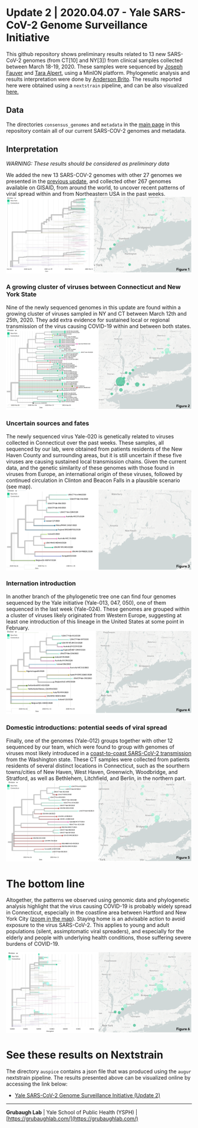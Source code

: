 # Update 2 | 2020.04.07 - Yale SARS-CoV-2 Genome Surveillance Initiative
This github repository shows preliminary results related to 13 new SARS-CoV-2 genomes (from CT[10] and NY[3]) from clinical samples collected between March 18-19, 2020. These samples were sequenced by [Joseph Fauver](https://twitter.com/JosephFauver) and [Tara Alpert](https://twitter.com/tdalpert), using a MinION platform. Phylogenetic analysis and results interpretation were done by [Anderson Brito](https://twitter.com/AndersonBrito_). The results reported here were obtained using a `nextstrain` pipeline, and can be also visualized [here.](https://nextstrain.org/community/grubaughlab/CT-SARS-CoV-2/update2)

## Data
The directories `consensus_genomes` and `metadata` in the [main page](https://github.com/grubaughlab/CT-SARS-CoV-2) in this repository contain all of our current SARS-COV-2 genomes and metadata.

## Interpretation

*WARNING: These results should be considered as preliminary data*

We added the new 13 SARS-COV-2 genomes with other 27 genomes we presented in the [previous update](https://github.com/grubaughlab/CT-SARS-CoV-2/tree/master/update1), and collected other 267 genomes available on GISAID, from around the world, to uncover recent patterns of viral spread within and from Northeastern USA in the past weeks.
![big picture](Picture1.png)

### A growing cluster of viruses between Connecticut and New York State
Nine of the newly sequenced genomes in this update are found within a growing cluster of viruses sampled in NY and CT between March 12th and 25th, 2020. They add extra evidence for sustained local or regional transmission of the virus causing COVID-19 within and between both states.
![NY-CT clade](Picture2.png)

### Uncertain sources and fates
The newly sequenced virus Yale-020 is genetically related to viruses collected in Connecticut over the past weeks. These samples, all sequenced by our lab, were obtained from patients residents of the New Haven County and surrounding areas, but it is still uncertain if these five viruses are causing sustained local transmission chains. Given the current data, and the genetic similarity of these genomes with those found in viruses from Europe, an international origin of these viruses, followed by continued circulation in Clinton and Beacon Falls in a plausible scenario (see map).
![small CT clade](Picture3.png)

### Internation introduction
In another branch of the phylogenetic tree one can find four genomes sequenced by the Yale initiative (Yale-013, 047, 050), one of them sequenced in the last week (Yale-024). These genomes are grouped within a cluster of viruses likely originated from Western Europe, suggesting at least one introduction of this lineage in the United States at some point in February.
![European clade](Picture4.png)

### Domestic introductions: potential seeds of viral spread
Finally, one of the genomes (Yale-012) groups together with other 12 sequenced by our team, which were found to group with genomes of viruses most likely introduced in a [coast-to-coast SARS-CoV-2 transmission](https://www.medrxiv.org/content/10.1101/2020.03.25.20043828v1) from the Washington state. These CT samples were collected from patients residents of several distinct locations in Connecticut, such as the sourthern towns/cities of New Haven, West Haven, Greenwich, Woodbridge, and Stratford, as well as Bethlehem, Litchfield, and Berlin, in the northern part.
![WA clade](Picture5.png)

# The bottom line
Altogether, the patterns we observed using genomic data and phylogenetic analysis highlight that the virus causing COVID-19 is probably widely spread in Connecticut, especially in the coastline area between Hartford and New York City ([zoom in the map](https://nextstrain.org/community/grubaughlab/CT-SARS-CoV-2/update2?f_update=Initial,Update01,Update02&m=div&p=grid&r=location)). Staying home is an advisable action to avoid exposure to the virus SARS-CoV-2. This applies to young and adult populations (silent, assimptomatic viral spreaders), and especially for the elderly and people with underlying health conditions, those suffering severe burdens of COVID-19.

![distribution](Picture6.png)

# See these results on Nextstrain

The directory `auspice` contains a json file that was produced using the `augur` nextstrain pipeline. The results presented above can be visualized online by accessing the link below:

* [Yale SARS-CoV-2 Genome Surveillance Initiative (Update 2)](https://nextstrain.org/community/grubaughlab/CT-SARS-CoV-2/update2)


---

**Grubaugh Lab** | Yale School of Public Health (YSPH) | [https://grubaughlab.com/](https://grubaughlab.com/)
